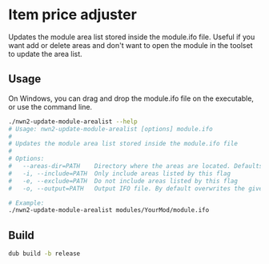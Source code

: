 # Item price adjuster

Updates the module area list stored inside the module.ifo file. Useful if you
want add or delete areas and don't want to open the module in the toolset to
update the area list.

## Usage

On Windows, you can drag and drop the module.ifo file on the executable, or use the command line.

```bash
./nwn2-update-module-arealist --help
# Usage: nwn2-update-module-arealist [options] module.ifo
# 
# Updates the module area list stored inside the module.ifo file
# 
# Options:
#   --areas-dir=PATH    Directory where the areas are located. Defaults to the same directory where the module.ifo file is
#   -i, --include=PATH  Only include areas listed by this flag
#   -e, --exclude=PATH  Do not include areas listed by this flag
#   -o, --output=PATH   Output IFO file. By default overwrites the given file.

# Example:
./nwn2-update-module-arealist modules/YourMod/module.ifo
```


## Build

```bash
dub build -b release
```